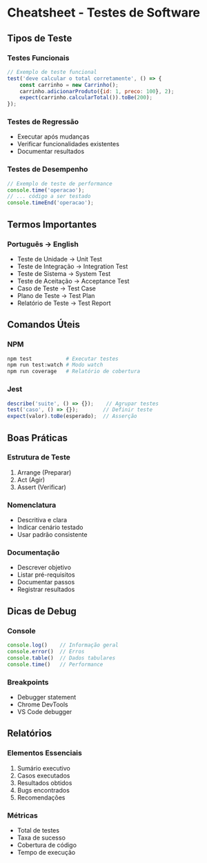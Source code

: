 # Cheatsheet - Testes de Software

## Tipos de Teste

### Testes Funcionais
```javascript
// Exemplo de teste funcional
test('deve calcular o total corretamente', () => {
    const carrinho = new Carrinho();
    carrinho.adicionarProduto({id: 1, preco: 100}, 2);
    expect(carrinho.calcularTotal()).toBe(200);
});
```

### Testes de Regressão
- Executar após mudanças
- Verificar funcionalidades existentes
- Documentar resultados

### Testes de Desempenho
```javascript
// Exemplo de teste de performance
console.time('operacao');
// ... código a ser testado
console.timeEnd('operacao');
```

## Termos Importantes

### Português -> English
- Teste de Unidade -> Unit Test
- Teste de Integração -> Integration Test
- Teste de Sistema -> System Test
- Teste de Aceitação -> Acceptance Test
- Caso de Teste -> Test Case
- Plano de Teste -> Test Plan
- Relatório de Teste -> Test Report

## Comandos Úteis

### NPM
```bash
npm test           # Executar testes
npm run test:watch # Modo watch
npm run coverage   # Relatório de cobertura
```

### Jest
```javascript
describe('suite', () => {});    // Agrupar testes
test('caso', () => {});        // Definir teste
expect(valor).toBe(esperado);  // Asserção
```

## Boas Práticas

### Estrutura de Teste
1. Arrange (Preparar)
2. Act (Agir)
3. Assert (Verificar)

### Nomenclatura
- Descritiva e clara
- Indicar cenário testado
- Usar padrão consistente

### Documentação
- Descrever objetivo
- Listar pré-requisitos
- Documentar passos
- Registrar resultados

## Dicas de Debug

### Console
```javascript
console.log()    // Informação geral
console.error()  // Erros
console.table()  // Dados tabulares
console.time()   // Performance
```

### Breakpoints
- Debugger statement
- Chrome DevTools
- VS Code debugger

## Relatórios

### Elementos Essenciais
1. Sumário executivo
2. Casos executados
3. Resultados obtidos
4. Bugs encontrados
5. Recomendações

### Métricas
- Total de testes
- Taxa de sucesso
- Cobertura de código
- Tempo de execução 